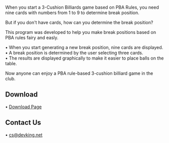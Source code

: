 When you start a 3-Cushion Billiards game based on PBA Rules, you need nine cards with numbers from 1 to 9 to determine break position.

But if you don't have cards, how can you determine the break position?

This program was developed to help you make break positions based on PBA rules fairy and easly.

• When you start generating a new break position, nine cards are displayed.\
• A break position is determined by the user selecting three cards.\
• The results are displayed graphically to make it easier to place balls on the table.

Now anyone can enjoy a PBA rule-based 3-cushion billiard game in the club.

## Download

• [Download Page](//breakshot.devking.net/download/)

## Contact Us

• [cs@devking.net](mailto://cs@devking.net)